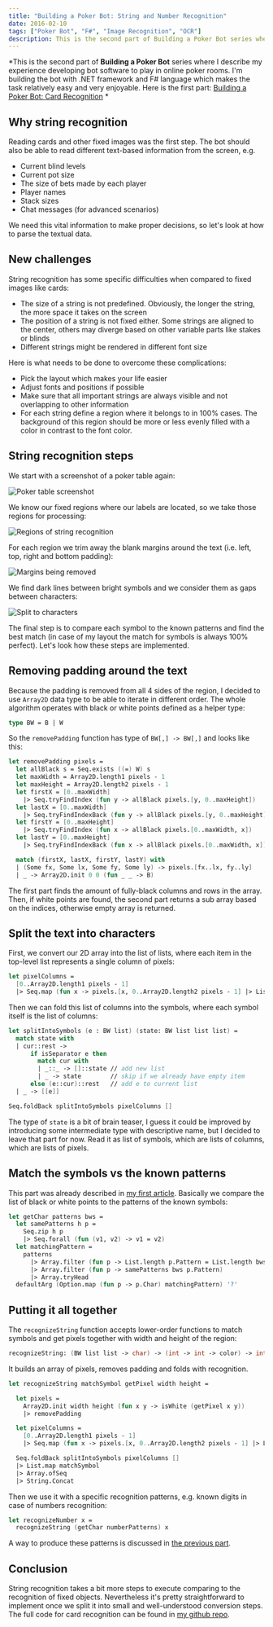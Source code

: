 ```yaml
---
title: "Building a Poker Bot: String and Number Recognition"
date: 2016-02-10
tags: ["Poker Bot", "F#", "Image Recognition", "OCR"]
description: This is the second part of Building a Poker Bot series where I describe my experience developing bot software to play in online poker rooms. Reading cards and other fixed images was the first step. The bot should also be able to read different text-based information from the screen.
---
```


*This is the second part of **Building a Poker Bot** series where I describe my experience developing bot software
to play in online poker rooms. I'm building the bot with .NET framework and F# language which makes the task relatively
easy and very enjoyable. Here is the first part:
[Building a Poker Bot: Card Recognition](https://mikhail.io/2016/02/building-a-poker-bot-card-recognition/)
*

Why string recognition
----------------------

Reading cards and other fixed images was the first step. The bot should also
be able to read different text-based information from the screen, e.g.

- Current blind levels
- Current pot size
- The size of bets made by each player
- Player names
- Stack sizes
- Chat messages (for advanced scenarios)

We need this vital information to make proper decisions, so let's look at
how to parse the textual data.

New challenges
--------------

String recognition has some specific difficulties when compared to fixed
images like cards:

- The size of a string is not predefined. Obviously, the longer the string, the
more space it takes on the screen
- The position of a string is not fixed either. Some strings are aligned to
the center, others may diverge based on other variable parts like stakes or blinds
- Different strings might be rendered in different font size

Here is what needs to be done to overcome these complications:

- Pick the layout which makes your life easier
- Adjust fonts and positions if possible
- Make sure that all important strings are always visible and not overlapping to other information
- For each string define a region where it belongs to in 100% cases. The background
of this region should be more or less evenly filled with a color in contrast to the font color.

String recognition steps
------------------------

We start with a screenshot of a poker table again:

![Poker table screenshot](table.png)

We know our fixed regions where our labels are located, so we take those
regions for processing:

![Regions of string recognition](regions.png)

For each region we trim away the blank margins around the text (i.e. left,
top, right and bottom padding):

![Margins being removed](nomargin.png)

We find dark lines between bright symbols and we consider them as gaps
between characters:

![Split to characters](splitchars.png)

The final step is to compare each symbol to the known patterns and find the best
match (in case of my layout the match for symbols is always 100% perfect). Let's
look how these steps are implemented.

Removing padding around the text
--------------------------------

Because the padding is removed from all 4 sides of the region, I decided to use
`Array2D` data type to be able to iterate in different order. The whole algorithm operates
with black or white points defined as a helper type:

``` fsharp
type BW = B | W
```

So the `removePadding` function has type of `BW[,] -> BW[,]` and looks
like this:

``` fsharp
let removePadding pixels =
  let allBlack s = Seq.exists ((=) W) s
  let maxWidth = Array2D.length1 pixels - 1
  let maxHeight = Array2D.length2 pixels - 1
  let firstX = [0..maxWidth]
    |> Seq.tryFindIndex (fun y -> allBlack pixels.[y, 0..maxHeight])
  let lastX = [0..maxWidth]
    |> Seq.tryFindIndexBack (fun y -> allBlack pixels.[y, 0..maxHeight])
  let firstY = [0..maxHeight]
    |> Seq.tryFindIndex (fun x -> allBlack pixels.[0..maxWidth, x])
  let lastY = [0..maxHeight]
    |> Seq.tryFindIndexBack (fun x -> allBlack pixels.[0..maxWidth, x])

  match (firstX, lastX, firstY, lastY) with
  | (Some fx, Some lx, Some fy, Some ly) -> pixels.[fx..lx, fy..ly]
  | _ -> Array2D.init 0 0 (fun _ _ -> B)
```

The first part finds the amount of fully-black columns and rows in the array.
Then, if white points are found, the second part returns a sub array based on
the indices, otherwise empty array is returned.

Split the text into characters
------------------------------

First, we convert our 2D array into the list of lists, where each item in the
top-level list represents a single column of pixels:

``` fsharp
let pixelColumns =
  [0..Array2D.length1 pixels - 1]
  |> Seq.map (fun x -> pixels.[x, 0..Array2D.length2 pixels - 1] |> List.ofArray)
```

Then we can fold this list of columns into the symbols, where each symbol itself
is the list of columns:

``` fsharp
let splitIntoSymbols (e : BW list) (state: BW list list list) =
  match state with
  | cur::rest ->
      if isSeparator e then
        match cur with
        | _::_ -> []::state // add new list
        | _ -> state        // skip if we already have empty item
      else (e::cur)::rest   // add e to current list
  | _ -> [[e]]

Seq.foldBack splitIntoSymbols pixelColumns []
```

The type of `state` is a bit of brain teaser, I guess it could be improved
by introducing some intermediate type with descriptive name, but I decided
to leave that part for now. Read it as list of symbols, which are lists of
columns, which are lists of pixels.

Match the symbols vs the known patterns
-----------------------------------

This part was already described in [my first article](https://mikhail.io/2016/02/building-a-poker-bot-card-recognition/).
Basically we compare the list of black or white points to the patterns of
the known symbols:

``` fsharp
let getChar patterns bws =
  let samePatterns h p =
    Seq.zip h p
    |> Seq.forall (fun (v1, v2) -> v1 = v2)
  let matchingPattern =
    patterns
      |> Array.filter (fun p -> List.length p.Pattern = List.length bws)
      |> Array.filter (fun p -> samePatterns bws p.Pattern)
      |> Array.tryHead
  defaultArg (Option.map (fun p -> p.Char) matchingPattern) '?'
```

Putting it all together
-----------------------

The `recognizeString` function accepts lower-order functions to match
symbols and get pixels together with width and height of the region:

``` fsharp
recognizeString: (BW list list -> char) -> (int -> int -> color) -> int -> int -> string
```

It builds an array of pixels, removes padding and folds with recognition.

``` fsharp
let recognizeString matchSymbol getPixel width height =

  let pixels =
    Array2D.init width height (fun x y -> isWhite (getPixel x y))
    |> removePadding

  let pixelColumns =
    [0..Array2D.length1 pixels - 1]
    |> Seq.map (fun x -> pixels.[x, 0..Array2D.length2 pixels - 1] |> List.ofArray)

  Seq.foldBack splitIntoSymbols pixelColumns []
  |> List.map matchSymbol
  |> Array.ofSeq
  |> String.Concat
```

Then we use it with a specific recognition patterns, e.g. known digits in case
of numbers recognition:

``` fsharp
let recognizeNumber x =
  recognizeString (getChar numberPatterns) x
```

A way to produce these patterns is discussed in [the previous part](https://mikhail.io/2016/02/building-a-poker-bot-card-recognition/).

Conclusion
----------

String recognition takes a bit more steps to execute comparing to the recognition
of fixed objects. Nevertheless it's pretty straightforward to implement once
we split it into small and well-understood conversion steps. The full code
for card recognition can be found in [my github repo](https://github.com/mikhailshilkov/mikhailio-samples/blob/master/StringRecognition.fs).
